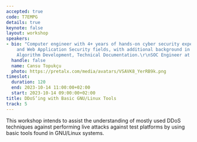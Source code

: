 ```yaml
---
accepted: true
code: T7EMPG
details: true
keynote: false
layout: workshop
speakers:
- bio: "Computer engineer with 4+ years of hands-on cyber security experience in Network
    and Web Application Security fields, with additional background in GNU/Linux administration,
    Algorithm Development, Technical Documentation.\r\nSOC Engineer at Cloudflare"
  handle: false
  name: Cansu Topukçu
  photo: https://pretalx.com/media/avatars/VSAVK8_YerRB9k.png
timeslot:
  duration: 120
  end: 2023-10-14 11:00:00+02:00
  start: 2023-10-14 09:00:00+02:00
title: DDoS’ing with Basic GNU/Linux Tools
track: 5
---
```


This workshop intends to assist the understanding of mostly used DDoS techniques against performing live attacks against test platforms by using basic tools found in GNU/Linux systems.